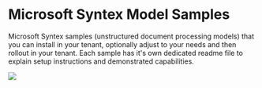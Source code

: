 # Microsoft Syntex Model Samples

Microsoft Syntex samples (unstructured document processing models) that you can install in your tenant, optionally adjust to your needs and then rollout in your tenant. Each sample has it's own dedicated readme file to explain setup instructions and demonstrated capabilities.

<img src="https://pnptelemetry.azurewebsites.net/syntex-samples/samples/readme" />
